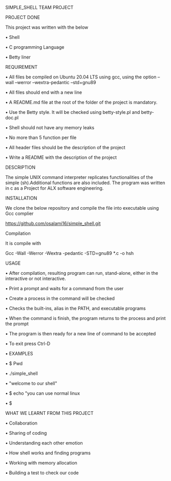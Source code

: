 SIMPLE_SHELL TEAM PROJECT

PROJECT DONE 

This project was written with the below 

•	Shell

•	C programming Language

•	Betty liner

REQUIREMENT

•	All files be compiled on Ubuntu 20.04 LTS using gcc, using the option –wall –werror –wextra-pedantic –std+gnu89

•	All files should end with a new line

•	A README.md file at the root of the folder of the project is mandatory.

•	Use the Betty style. It will be checked using betty-style.pl and betty-doc.pl

•	Shell should not have any memory leaks

•	No more than 5 function per file

•	All header files should be the description of the project

•	Write a README with the description of the project

DESCRIPTION

The simple UNIX command interpreter replicates functionalities of the simple (sh).Additional functions are also included. The program was written in c as a Project for ALX software engineering.

INSTALLATION

We clone the below repository and compile the file into executable using Gcc complier

https://github.com/osalami16/simple_shell.git

Compilation 

It is compile with

Gcc -Wall -Werror -Wextra -pedantic -STD=gnu89 *.c -o hsh

USAGE

•	After compilation, resulting program can run, stand-alone, either in the interactive or not interactive.

•	Print a prompt and waits for a command from the user

•	Create a process in the command will be checked

•	Checks the built-ins, alias in the PATH, and executable programs 

•	When the command is finish, the program returns to the process and print the prompt

•	The program is then ready for a new line of command to be accepted

•	To exit press Ctrl-D

•	EXAMPLES

•	$ Pwd

•	./simple_shell

•	"welcome to our shell"

•	$ echo "you can use normal linux

•	$



WHAT WE LEARNT FROM THIS PROJECT

•	Collaboration

•	Sharing of coding

•	Understanding each other emotion

•	How shell works and finding programs

•	Working with memory allocation

•	Building a test to check our code



